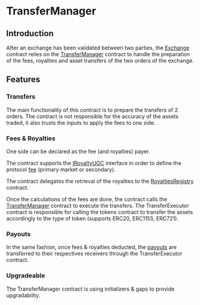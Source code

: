 # TransferManager

## Introduction

After an exchange has been validated between two parties, the [Exchange](../exchange/Exchange.md) contract relies on
the [TransferManager](../../contracts/transfer-manager/TransferManager.sol) contract to handle the preparation of the
fees, royalties and asset transfers of the two orders of the exchange.

## Features

### Transfers

The main functionality of this contract is to prepare the transfers of 2 orders. The contract is not responsible for the
accuracy of the assets traded, it also trusts the inputs to apply the fees to one side.

### Fees & Royalties

One side can be declared as the fee (and royalties) payer.

The contract supports the [IRoyaltyUGC](../../contracts/transfer-manager/interfaces/IRoyaltyUGC.sol) interface in order
to define the protocol [fee](../exchange/Exchange.md#fees) (primary market or secondary).

The contract delegates the retrieval of the royalties to
the [RoyaltiesRegistry](../royalties-registry/RoyaltiesRegistry.md) contract.

Once the calculations of the fees are done, the contract calls
the [TransferManager](../../contracts/transfer-manager/TransferManager.sol) contract to execute the transfers. The
TransferExecutor contract is responsible for calling the tokens contract to transfer the assets accordingly to the type
of token (supports ERC20, ERC1155, ERC721).

### Payouts

In the same fashion, once fees & royalties deducted, the [payouts](../exchange/Exchange.md#payouts) are transferred to
their respectives receivers through the TransferExecutor contract.

### Upgradeable

The TransferManager contract is using initializers & gaps to provide upgradability.
